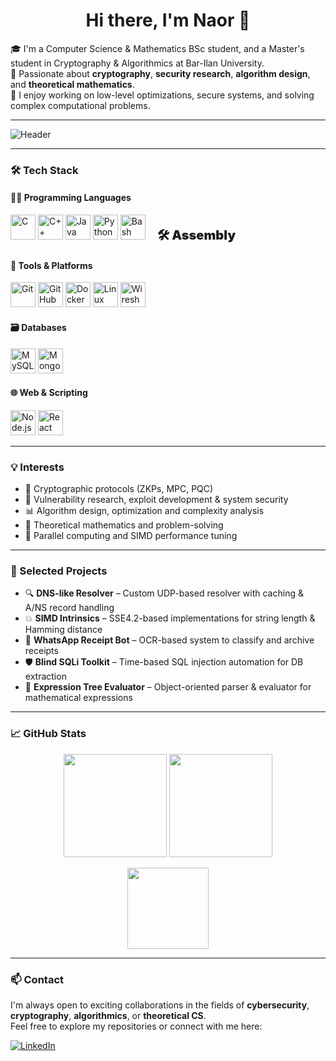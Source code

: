<h1 align="center">Hi there, I'm Naor 👋</h1>

🎓 I'm a Computer Science & Mathematics BSc student, and a Master's student in Cryptography & Algorithmics at Bar-Ilan University.  
🔐 Passionate about **cryptography**, **security research**, **algorithm design**, and **theoretical mathematics**.  
🧠 I enjoy working on low-level optimizations, secure systems, and solving complex computational problems.

---

![Header](https://capsule-render.vercel.app/api?type=waving&color=0:0F2027,50:203A43,100:2C5364&height=200&section=header&text=Welcome%20to%20My%20GitHub!&fontSize=35&fontColor=ffffff)

---

### 🛠️ Tech Stack

#### 👨‍💻 Programming Languages
<p align="left">
  <img src="https://cdn.jsdelivr.net/gh/devicons/devicon/icons/c/c-original.svg" height="40" alt="C"/>
  <img src="https://cdn.jsdelivr.net/gh/devicons/devicon/icons/cplusplus/cplusplus-original.svg" height="40" alt="C++"/>
  <img src="https://cdn.jsdelivr.net/gh/devicons/devicon/icons/java/java-original.svg" height="40" alt="Java"/>
  <img src="https://cdn.jsdelivr.net/gh/devicons/devicon/icons/python/python-original.svg" height="40" alt="Python"/>
  <img src="https://cdn.jsdelivr.net/gh/devicons/devicon/icons/bash/bash-original.svg" height="40" alt="Bash"/>
  <span style="display:inline-block; vertical-align:middle; margin-left:15px; font-weight:900; font-size:20px;">🛠️ Assembly</span>
</p>

#### 🧰 Tools & Platforms
<p align="left">
  <img src="https://cdn.jsdelivr.net/gh/devicons/devicon/icons/git/git-original.svg" height="40" alt="Git"/>
  <img src="https://cdn.jsdelivr.net/gh/devicons/devicon/icons/github/github-original.svg" height="40" alt="GitHub"/>
  <img src="https://cdn.jsdelivr.net/gh/devicons/devicon/icons/docker/docker-original.svg" height="40" alt="Docker"/>
  <img src="https://cdn.jsdelivr.net/gh/devicons/devicon/icons/linux/linux-original.svg" height="40" alt="Linux"/>
  <img src="https://upload.wikimedia.org/wikipedia/commons/c/c6/Wireshark_icon_new.png" height="40" alt="Wireshark"/>
</p>

#### 🗃️ Databases
<p align="left">
  <img src="https://cdn.jsdelivr.net/gh/devicons/devicon/icons/mysql/mysql-original.svg" height="40" alt="MySQL"/>
  <img src="https://cdn.jsdelivr.net/gh/devicons/devicon/icons/mongodb/mongodb-original.svg" height="40" alt="MongoDB"/>
</p>

#### 🌐 Web & Scripting
<p align="left">
  <img src="https://cdn.jsdelivr.net/gh/devicons/devicon/icons/nodejs/nodejs-original.svg" height="40" alt="Node.js"/>
  <img src="https://cdn.jsdelivr.net/gh/devicons/devicon/icons/react/react-original.svg" height="40" alt="React"/>
</p>

---

### 💡 Interests

- 🧩 Cryptographic protocols (ZKPs, MPC, PQC)
- 🔐 Vulnerability research, exploit development & system security
- 📊 Algorithm design, optimization and complexity analysis
- 🔢 Theoretical mathematics and problem-solving
- 🧮 Parallel computing and SIMD performance tuning

---

### 🧪 Selected Projects

- 🔍 **DNS-like Resolver** – Custom UDP-based resolver with caching & A/NS record handling  
- 💥 **SIMD Intrinsics** – SSE4.2-based implementations for string length & Hamming distance  
- 🧾 **WhatsApp Receipt Bot** – OCR-based system to classify and archive receipts  
- 🛡️ **Blind SQLi Toolkit** – Time-based SQL injection automation for DB extraction  
- 📐 **Expression Tree Evaluator** – Object-oriented parser & evaluator for mathematical expressions

---

### 📈 GitHub Stats

<p align="center">
  <img src="https://github-readme-stats.vercel.app/api?username=naor-dahan&show_icons=true&theme=github_dark" height="165"/>
  <img src="https://streak-stats.demolab.com?user=naor-dahan&theme=dark" height="165"/>
</p>
<p align="center">
  <img src="https://github-readme-stats.vercel.app/api/top-langs/?username=naor-dahan&layout=compact&theme=github_dark" height="130"/>
</p>

---

### 📫 Contact

I'm always open to exciting collaborations in the fields of **cybersecurity**, **cryptography**, **algorithmics**, or **theoretical CS**.  
Feel free to explore my repositories or connect with me here:

[![LinkedIn](https://img.shields.io/badge/LinkedIn-%230077B5.svg?style=for-the-badge&logo=linkedin&logoColor=white)](https://www.linkedin.com/in/naor-meir-dahan/)
